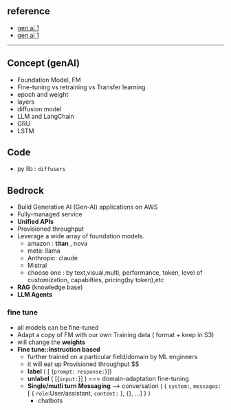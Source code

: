 ## reference
- [gen ai 1](https://chatgpt.com/c/685dfae8-a808-800d-bc8c-4d992926601d)
- [gen ai 1](https://chatgpt.com/c/685dfae8-a808-800d-bc8c-4d992926601d)

--- 
## Concept (genAI)
- Foundation Model, FM
- Fine-tuning vs retraining vs Transfer learning
- epoch and weight
- layers
- diffusion model
- LLM and LangChain
- GRU
- LSTM

## Code
- py lib : `diffusers`

## Bedrock
- Build Generative AI (Gen-AI) applications on AWS
- Fully-managed service
- **Unified APIs**
- Provisioned throughput
- Leverage a wide array of foundation models. 
    - amazon : **titan** , nova
    - meta: llama
    - Anthropic: claude
    - Mistral
    - choose one : by text,visual,multi, performance, token, level of customization, capabilties, pricing(by token),etc
- **RAG** (knowledge base)
- **LLM Agents**

### fine tune
- all models can be fine-tuned
- Adapt a copy of FM with our own Training data ( format +  keep in S3)
- will change the **weights**
- **Fine tune::instruction based**
    - further trained on a particular field/domain by ML engineers
    - it will eat up Provisioned throughput $$
    - **label** ( [ {`prompt:` `response:`}])
    - **unlabel** ( [{`input:`}] ) === domain-adaptation fine-tuning
    - **Single/mutli turn Messaging**  --> conversation ( { `system:`, `messages:` [ { `role`:User/assistant, `content:` }, {}, ...] } )
      - chatbots

